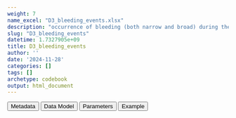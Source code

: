 ```yaml
---
weight: 7
name_excel: "D3_bleeding_events.xlsx"
description: "occurrence of bleeding (both narrow and broad) during the study period to persons treated with the medicines of interest"
slug: "D3_bleeding_events"
datetime: 1.7327905e+09
title: D3_bleeding_events
author: ''
date: '2024-11-28'
categories: []
tags: []
archetype: codebook
output: html_document
---
```


<div class="tab">
<button class="tablinks" onclick="openCity(event, &#39;Metadata&#39;)" id="defaultOpen">Metadata</button>
<button class="tablinks" onclick="openCity(event, &#39;Data Model&#39;)">Data Model</button>
<button class="tablinks" onclick="openCity(event, &#39;Parameters&#39;)">Parameters</button>
<button class="tablinks" onclick="openCity(event, &#39;Example&#39;)">Example</button>
</div>
<div class="tabcontent"></div>
